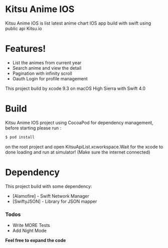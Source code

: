 # Kitsu Anime IOS

Kitsu Anime IOS is list latest anime chart IOS app build with swift using public api Kitsu.io

# Features!

  - List the animes from current year
  - Search anime and view the detail
  - Pagination with infinity scroll
  - Oauth Login for profile management



This project build by xcode 9.3 on macOS High Sierra with Swift 4.0

# Build

Kitsu Anime IOS project using CocoaPod for dependency management, before starting please run :
```sh
$ pod install
```

on the root project and open KitsuApiList.xcworkspace.Wait for the xcode to done loading and run at simulator! (Make sure the internet connected)

# Dependency

This project build with some dependency: 
* [Alamofire] - Swift Network Manager
* [SwiftyJSON] - Library for JSON mapper

### Todos

 - Write MORE Tests
 - Add Night Mode


**Feel free to expand the code**
